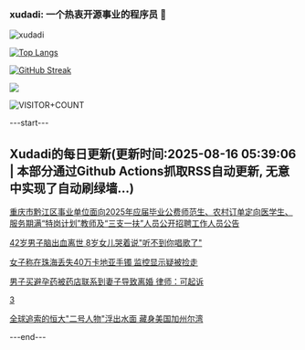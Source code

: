 ### xudadi: 一个热衷开源事业的程序员 👋

![xudadi](https://github-readme-stats-git-masterorgs-github-readme-stats-team.vercel.app/api?username=xudadi)

[![Top Langs](https://github-readme-stats.vercel.app/api/top-langs/?username=xudadi)](https://github.com/anuraghazra/github-readme-stats)

[![GitHub Streak](https://streak-stats.demolab.com?user=xudadi&locale=zh_Hans)](https://git.io/streak-stats)

![](https://raw.githubusercontent.com/xudadi/xudadi/main/assets/github-contribution-grid-snake.svg)

![VISITOR+COUNT](https://komarev.com/ghpvc/?username=xudadi&label=VISITOR+COUNT)


---start---

## Xudadi的每日更新(更新时间:2025-08-16 05:39:06 | 本部分通过Github Actions抓取RSS自动更新, 无意中实现了自动刷绿墙...)

[重庆市黔江区事业单位面向2025年应届毕业公费师范生、农村订单定向医学生、服务期满“特岗计划”教师及“三支一扶”人员公开招聘工作人员公告](https://www.gongkaoleida.com/article/2569747)

[42岁男子脑出血离世 8岁女儿哭着说"听不到你唱歌了"](https://m.163.com/news/article/K70J061C053469LG.html)

[女子称在珠海丢失40万卡地亚手镯 监控显示疑被捡走](https://m.163.com/news/article/K70PITFN053469LG.html)

[男子买避孕药被药店联系到妻子导致离婚 律师：可起诉](https://m.163.com/news/article/K70PITBR053469LG.html)

[3](https://m.163.com/touch/news/sub/domestic)

[全球追索的恒大"二号人物"浮出水面 藏身美国加州尔湾](https://m.163.com/news/article/K70OLVFB0001899O.html)

---end---

